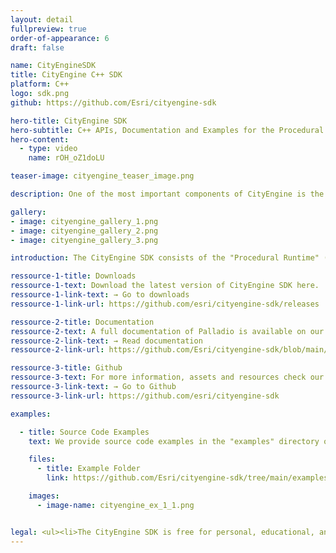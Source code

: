 ```yaml
---
layout: detail
fullpreview: true
order-of-appearance: 6
draft: false

name: CityEngineSDK
title: CityEngine C++ SDK
platform: C++
logo: sdk.png
github: https://github.com/Esri/cityengine-sdk

hero-title: CityEngine SDK
hero-subtitle: C++ APIs, Documentation and Examples for the Procedural Runtime (PRT)
hero-content:
  - type: video
    name: rOH_oZ1doLU

teaser-image: cityengine_teaser_image.png

description: One of the most important components of CityEngine is the "Procedural Runtime" (PRT). It consumes Rule Packages (RPK) authored with CityEngine and generates the 3D geometry of building models.

gallery:
- image: cityengine_gallery_1.png
- image: cityengine_gallery_2.png
- image: cityengine_gallery_3.png

introduction: The CityEngine SDK consists of the "Procedural Runtime" (PRT) C++ APIs, documentation and source code examples. PRT consumes "Rule Packages" (RPK) authored within CityEngine and generates the 3D geometry of building models.<br/><br/>PRT can be used for the (1) development of custom importers and exporters for CityEngine, or to (2) create plugins for other 3D apps which need a procedural geometry engine.<br/><br/>For the first use case, this means that the SDK enables you to develop CityEngine plugins to read or write additional 3D geometry and image formats or your own proprietary 3D data format. An example is 3D printing where the STL geometry format is often needed. STL support is not provided out-of-the-box in CityEngine, but you can develop your own STL exporter as shown in the included examples below.<br/><br/>In the second use case, PRT is integrated into your own 3D applications taking full advantage of the procedural geometry generation without running CityEngine. PRT takes as input an initial geometry and then applies a given rule package (= CGA rules authored in CityEngine) to generate more detailed 3D geometry as output. For example, PRT can generate - based on given rules - a 3D model of a building out of a parcel polygon. This is how our plugins, such as Palladio, operate in principle.<br/><br/><strong><i>The CityEngine SDK is free for personal, educational, and non-commercial use. Commercial use requires at least one commercial license of the latest CityEngine version installed in the organization. Redistribution or web service offerings are not allowed unless expressly permitted. Please refer to the licensing section below for more detailed licensing information.</strong></i>

ressource-1-title: Downloads
ressource-1-text: Download the latest version of CityEngine SDK here.
ressource-1-link-text: → Go to downloads
ressource-1-link-url: https://github.com/esri/cityengine-sdk/releases

ressource-2-title: Documentation
ressource-2-text: A full documentation of Palladio is available on our github repository.
ressource-2-link-text: → Read documentation
ressource-2-link-url: https://github.com/Esri/cityengine-sdk/blob/main/README.md

ressource-3-title: Github
ressource-3-text: For more information, assets and resources check our Github repository.
ressource-3-link-text: → Go to Github
ressource-3-link-url: https://github.com/esri/cityengine-sdk

examples:

  - title: Source Code Examples
    text: We provide source code examples in the "examples" directory on github. Each example contains a README with detailed instructions how to build and use it:<ul><li>prt4cmd&colon; a simple command line utility to apply rule packages onto initial shapes and generate models.</li><li>stlenc&colon; demonstrates how to write a custom encoder, in this case for the STL geometry format.</li><li>stldec&colon; demonstrates how to write a custom decoder for the STL geometry format.</li></ul>

    files:
      - title: Example Folder
        link: https://github.com/Esri/cityengine-sdk/tree/main/examples

    images:
      - image-name: cityengine_ex_1_1.png


legal: <ul><li>The CityEngine SDK is free for personal, educational, and non-commercial use. Commercial use requires at least one commercial license of the latest CityEngine version installed in the organization. Redistribution or web service offerings are not allowed unless expressly permitted.</li><li>The CityEngine SDK is licensed under the Esri Terms of Use&colon;<ul><li><a href="https://www.esri.com/en-us/legal/terms/full-master-agreement" target="_blank">https&colon;//www.esri.com/en-us/legal/terms/full-master-agreement</li><li><a href="https://www.esri.com/en-us/legal/terms/product-specific-scope-of-use" target="_blank">https&colon;//www.esri.com/en-us/legal/terms/product-specific-scope-of-use</a></li></ul></li><li>All content in the "Examples" directory/section is licensed under the APACHE 2.0 license. You may obtain a copy of this license at <a href="https://www.apache.org/licenses/LICENSE-2.0" target="_blank">https://www.apache.org/licenses/LICENSE-2.0</a>.</li><li>For questions or enquiries, please contact <a href= "mailto:cityengine-info@esri.com">cityengine-info@esri.com</a></li></ul>
---
```

